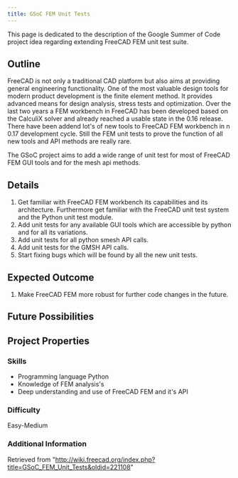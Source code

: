 ```yaml
---
title: GSoC FEM Unit Tests
---
```

This page is dedicated to the description of the Google Summer of Code project idea regarding extending FreeCAD FEM unit test suite.

## Outline

FreeCAD is not only a traditional CAD platform but also aims at providing general engineering functionality. One of the most valuable design tools for modern product development is the finite element method. It provides advanced means for design analysis, stress tests and optimization. Over the last two years a FEM workbench in FreeCAD has been developed based on the CalculiX solver and already reached a usable state in the 0.16 release. There have been addend lot's of new tools to FreeCAD FEM workbench in n 0.17 development cycle. Still the FEM unit tests to prove the function of all new tools and API methods are really rare.

The GSoC project aims to add a wide range of unit test for most of FreeCAD FEM GUI tools and for the mesh api methods.

## Details

1. Get familiar with FreeCAD FEM workbench its capabilities and its architecture. Furthermore get familiar with the FreeCAD unit test system and the Python unit test module.
2. Add unit tests for any available GUI tools which are accessible by python and for all its variations.
3. Add unit tests for all python smesh API calls.
4. Add unit tests for the GMSH API calls.
5. Start fixing bugs which will be found by all the new unit tests.

## Expected Outcome

1. Make FreeCAD FEM more robust for further code changes in the future.

## Future Possibilities

## Project Properties

### Skills

* Programming language Python
* Knowledge of FEM analysis's
* Deep understanding and use of FreeCAD FEM and it's API

### Difficulty

Easy-Medium

### Additional Information

Retrieved from "<http://wiki.freecad.org/index.php?title=GSoC_FEM_Unit_Tests&oldid=221108>"